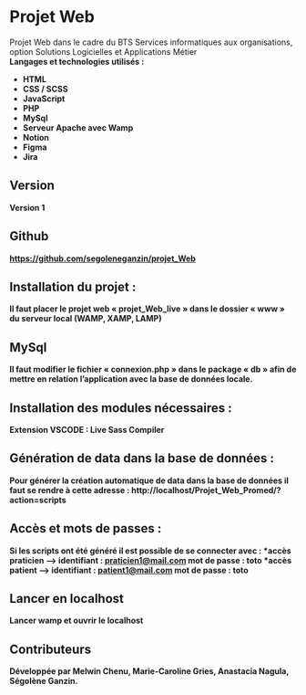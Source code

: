 # Projet Web

Projet Web dans le cadre du BTS Services informatiques aux organisations, option Solutions Logicielles et Applications Métier <br>
<b>Langages et technologies utilisés :<b>

<ul>
  <li>HTML</li>
  <li>CSS / SCSS</li>
  <li>JavaScript</li>
  <li>PHP</li>
  <li>MySql</li>
  <li>Serveur Apache avec Wamp</li>
  <li>Notion</li>
  <li>Figma</li>
  <li>Jira</li>
</ul>

## Version

Version 1

## Github

https://github.com/segoleneganzin/projet_Web

## Installation du projet :

Il faut placer le projet web « projet_Web_live » dans le dossier « www » du serveur local (WAMP, XAMP, LAMP)

## MySql

Il faut modifier le fichier « connexion.php » dans le package « db » afin de mettre en relation l’application avec la base de données locale.

## Installation des modules nécessaires :

Extension VSCODE : Live Sass Compiler

## Génération de data dans la base de données :

Pour générer la création automatique de data dans la base de données il faut se rendre à cette adresse :
http://localhost/Projet_Web_Promed/?action=scripts

## Accès et mots de passes :

Si les scripts ont été généré il est possible de se connecter avec :
*accès praticien --> identifiant : praticien1@mail.com mot de passe : toto
*accès patient --> identifiant : patient1@mail.com mot de passe : toto

## Lancer en localhost

Lancer wamp et ouvrir le localhost

## Contributeurs

Développée par Melwin Chenu, Marie-Caroline Gries, Anastacia Nagula, Ségolène Ganzin.
